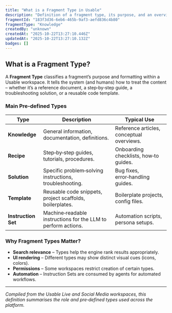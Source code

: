 ```yaml
---
title: "What is a Fragment Type in Usable"
description: "Definition of a fragment type, its purpose, and an overview of the built-in types (Knowledge, Recipe, Solution, Template, Instruction Set)."
fragmentId: "183f3d36-6eb6-465b-9af3-aefd836c4b80"
fragmentType: "Knowledge"
createdBy: "unknown"
createdAt: "2025-10-22T13:27:10.446Z"
updatedAt: "2025-10-22T13:27:10.132Z"
badges: []
---
```


## What is a Fragment Type?

A **Fragment Type** classifies a fragment’s purpose and formatting within a Usable workspace. It tells the system (and humans) how to treat the content – whether it’s a reference document, a step‑by‑step guide, a troubleshooting solution, or a reusable code template.

### Main Pre‑defined Types
| Type | Description | Typical Use |
|------|-------------|-------------|
| **Knowledge** | General information, documentation, definitions. | Reference articles, conceptual overviews. |
| **Recipe** | Step‑by‑step guides, tutorials, procedures. | Onboarding checklists, how‑to guides. |
| **Solution** | Specific problem‑solving instructions, troubleshooting. | Bug fixes, error‑handling guides. |
| **Template** | Reusable code snippets, project scaffolds, boilerplates. | Boilerplate projects, config files. |
| **Instruction Set** | Machine‑readable instructions for the LLM to perform actions. | Automation scripts, persona setups. |

### Why Fragment Types Matter?
- **Search relevance** – Types help the engine rank results appropriately.
- **UI rendering** – Different types may show distinct visual cues (icons, colors).
- **Permissions** – Some workspaces restrict creation of certain types.
- **Automation** – Instruction Sets are consumed by agents for automated workflows.

---
*Compiled from the Usable Live and Social Media workspaces, this definition summarises the role and pre‑defined types used across the platform.*